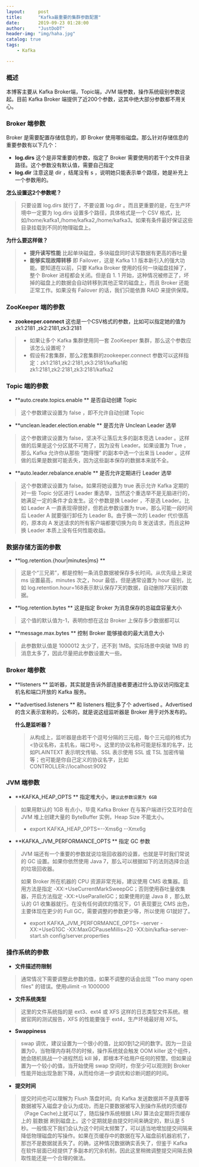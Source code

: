 ```yaml
---
layout:     post
title:      "Kafka最重要的集群参数配置"
date:       2019-09-23 01:28:00
author:     "JustDoDT"
header-img: "img/haha.jpg"
catalog: true
tags:
    - Kafka

---
```




### 概述

本博客主要从 Kafka Broker端，Topic端，JVM 端参数，操作系统级别参数说起。目前 Kafka Broker 端提供了近200个参数，这其中绝大部分参数都不用关心。

### Broker 端参数

Broker 是需要配置存储信息的，即 Broker 使用哪些磁盘。那么针对存储信息的重要参数有以下几个：

- **log.dirs**  这个是非常重要的参数，指定了 Broker 需要使用的若干个文件目录路径。这个参数没有默认值，需要自己指定
- **log.dir**  注意这是 dir ，结尾没有 s ，说明她只能表示单个路径，她是补充上一个参数用的。

**怎么设置这2个参数呢？**

>只要设置 log.dirs 就行了，不要设置 log.dir 。而且更重要的是，在生产环境中一定要为 log.dirs 设置多个路径，具体格式是一个 CSV 格式，比如/home/kafka1,/home/kafka2,/home/kafka3。如果有条件最好保证这些目录挂载到不同的物理磁盘上。

**为什么要这样做？**

>- **提升读写性能**  比起单块磁盘，多块磁盘同时读写数据有更高的吞吐量
>- **能够实现故障转移**   即 Failover，这是 Kafka 1.1 版本新引入的强大功能。要知道在以前，只要 Kafka Broker 使用的任何一块磁盘挂掉了，整个 Broker 进程都会关闭。但是自 1. 1 开始，这种情况被修正了，坏掉的磁盘上的数据会自动转移到其他正常的磁盘上，而且 Broker 还能正常工作。如果没有 Failover 的话，我们只能依靠 RAID 来提供保障。
>
>

### ZooKeeper 端的参数

- **zookeeper.connect**  这也是一个CSV格式的参数，比如可以指定她的值为 zk1:2181 ,zk2:2181,zk3:2181

>- 如果让多个 Kafka 集群使用同一套 ZooKeeper 集群，那么这个参数应该怎么设置呢？
>  - 假设有2套集群，那么2套集群的zookeeper.connect 参数可以这样指定：zk1:2181,zk2:2181,zk3:2181/kafka1和zk1:2181,zk2:2181,zk3:2181/kafka2
>
>

### Topic 端的参数

- **auto.create.topics.enable ** 是否自动创建 Topic 

>这个参数建议设置为 false ，即不允许自动创建 Topic 

- **unclean.leader.election.enable **  是否允许 Unclean Leader 选举

>这个参数建议设置为 false，坚决不让落后太多的副本竞选 Leader 。这样做的后果是这个分区就不可用了，因为没有 Leader。如果设置为 True ，那么 Kafka 允许你从那些 “跑得慢” 的副本中选一个出来当 Leader 。这样做的后果是数据可能丢失，因为这些副本保存的数据本来就不全。

- **auto.leader.rebalance.enable ** 是否允许定期进行 Leader 选举

>这个参数建议设置为 false。如果将她设置为 true 表示允许 Kafka 定期的对一些 Topic 分区进行 Leader 重选举，当然这个重选举不是无脑进行的，她满足一定的条件才会发生。这个参数是换 Leader ，不是选 Leader。比如 Leader A 一直表现得很好，但若此参数设置为 true，那么可能一段时间后 Leader A 就要强行卸任为 Leader B。由于换一次的 Leader 代价很高的，原本向 A 发送请求的所有客户端都要切换为向 B 发送请求，而且这种换 Leader 本质上没有任何性能收益。
>
>

### 数据存储方面的参数

- **log.retention.{hour|minutes|ms}  ** 

>这是个“三兄弟”，都是控制一条消息数据被保存多长时间。从优先级上来说 ms 设置最高，minutes 次之，hour 最低，但是通常设置为 hour 级别，比如 log.retention.hour=168表示默认保存7天的数据，自动删除7天前的数据。

- **log.retention.bytes ** 这是指定 Broker 为消息保存的总磁盘容量大小

>这个值的默认值为-1，表明你想在这台 Broker 上保存多少数据都可以

- **message.max.bytes ** 控制 Broker 能够接收的最大消息大小

>此参数默认值是 1000012 太少了，还不到 1MB。实际场景中突破 1MB 的消息太多了，因此尽量把此参数设置大一些。

### Broker 端参数



- **listeners  ** 监听器，其实就是告诉外部连接者要通过什么协议访问指定主机名和端口开放的 Kafka 服务。

- **advertised.listeners ** 和 listeners 相比多了个 advertised 。Advertised 的含义表示宣称的，公布的，就是说这组监听器是 Broker 用于对外发布的。

  **什么是监听器？**

  >从构成上，监听器是由若干个逗号分隔的三元组，每个三元组的格式为<协议名称，主机名，端口号>。这里的协议名称可能是标准的名字，比如PLAINTEXT 表示明文传输、SSL 表示使用 SSL 或 TSL 加密传输等；也可能是你自己定义的协议名字，比如 CONTROLLER://localhost:9092

### JVM 端参数

- **KAFKA_HEAP_OPTS ** 指定堆大小，`建议此参数设置为 6GB`

>如果用默认的 1GB 有点小，毕竟 Kafka Broker 在与客户端进行交互时会在 JVM 堆上创建大量的 ByteBuffer 实例，Heap Size 不能太小。
>
>- export KAFKA_HEAP_OPTS=--Xms6g  --Xmx6g

- **KAFKA_JVM_PERFORMANCE_OPTS ** 指定 GC 参数

>JVM 端还有一个重要的参数就说垃圾回收器的设置，也就是平时我们常说的 GC 设置。如果你依然使用 Java 7，那么可以根据如下的法则选择合适的垃圾回收器。
>
>如果 Broker 所在机器的 CPU 资源非常充裕，建议使用 CMS 收集器。启用方法是指定 -XX:+UseCurrentMarkSweepGC；否则使用吞吐量收集器，开启方法指定 -XX:+UseParallelGC；如果使用的是 Java 8 ，那么默认的 G1 收集器就行。在没有任何调优的情况下，G1 表现要比 CMS 出色，主要体现在更少的 Full GC，需要调整的参数更少等，所以使用 G1就好了。
>
>- export KAFKA_JVM_PERFORMANCE_OPTS= -server -XX:+UseG1GC -XX:MaxGCPauseMillis=20  -XX:bin/kafka-server-start.sh config/server.properties



### 操作系统的参数

- **文件描述符限制**

>通常情况下需要调整此参数的值，如果不调整的话会出现 "Too many open files" 的错误。使用ulimit -n 1000000

- **文件系统类型**

>这里的文件系统指的是 ext3、ext4 或  XFS 这样的日志类型文件系统。根据官网的测试报告，XFS 的性能要强于 ext4，生产环境最好用 XFS。

- **Swappiness**

>swap 调优，建议设置为一个很小的值，比如0到1之间的数字。因为一旦设置为0，当物理内存耗尽的时候，操作系统就会触发 OOM killer 这个组件，她会随机挑战一个进程然后 kill 掉，即根本不给用户任何的预警。但如果设置为一个较小的值，当开始使用 swap 空间时，你至少可以观测到 Broker 性能开始出现急剧下降，从而给你进一步调优和诊断问题的时间。

- **提交时间**

>提交时间也可以理解为 Flush 落盘时间。向 Kafka 发送数据并不是真要等数据被写入磁盘才会认为成功，而是只要数据被写入到操作系统的页缓存（Page Cache)上就可以了，随后操作系统根据 LRU 算法会定期将页缓存上的 脏数据 刷到磁盘上。这个定期就是由提交时间来确定的，默认是 5 秒。一般情况下我们会认为这个时间太频繁了，可以适当地增加提交间隔来降低物理磁盘的写操作。如果在页缓存中的数据在写入磁盘前机器宕机了，那岂不是数据就丢失了。的确，这种情况数据确实丢失了，但鉴于 Kafka 在软件层面已经提供了多副本的冗余机制，因此这里稍微调整提交间隔去换取性能还是一个合理的做法。

